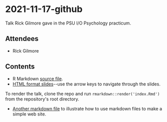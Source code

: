 # 2021-11-17-github

Talk Rick Gilmore gave in the PSU I/O Psychology practicum.

## Attendees

- Rick Gilmore

## Contents

- R Markdown [source file](index.Rmd).
- [HTML format slides](https://gilmore-lab.github.io/2021-11-17-github/index.html)--use the arrow keys to navigate through the slides.

To render the talk, clone the repo and run `rmarkdown::render('index.Rmd')` from the repository's root directory.

- [Another markdown file](another.md) to illustrate how to use markdown files to make a simple web site.

